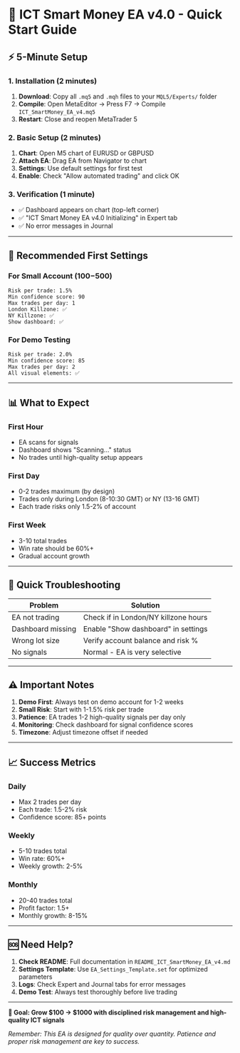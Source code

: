 # 🚀 ICT Smart Money EA v4.0 - Quick Start Guide

## ⚡ 5-Minute Setup

### 1. Installation (2 minutes)
1. **Download**: Copy all `.mq5` and `.mqh` files to your `MQL5/Experts/` folder
2. **Compile**: Open MetaEditor → Press F7 → Compile `ICT_SmartMoney_EA_v4.mq5`
3. **Restart**: Close and reopen MetaTrader 5

### 2. Basic Setup (2 minutes)
1. **Chart**: Open M5 chart of EURUSD or GBPUSD
2. **Attach EA**: Drag EA from Navigator to chart
3. **Settings**: Use default settings for first test
4. **Enable**: Check "Allow automated trading" and click OK

### 3. Verification (1 minute)
- ✅ Dashboard appears on chart (top-left corner)
- ✅ "ICT Smart Money EA v4.0 Initializing" in Expert tab
- ✅ No error messages in Journal

---

## 🎯 Recommended First Settings

### For Small Account ($100-$500)
```
Risk per trade: 1.5%
Min confidence score: 90
Max trades per day: 1
London Killzone: ✅
NY Killzone: ✅
Show dashboard: ✅
```

### For Demo Testing
```
Risk per trade: 2.0%
Min confidence score: 85
Max trades per day: 2
All visual elements: ✅
```

---

## 📊 What to Expect

### First Hour
- EA scans for signals
- Dashboard shows "Scanning..." status
- No trades until high-quality setup appears

### First Day
- 0-2 trades maximum (by design)
- Trades only during London (8-10:30 GMT) or NY (13-16 GMT)
- Each trade risks only 1.5-2% of account

### First Week
- 3-10 total trades
- Win rate should be 60%+
- Gradual account growth

---

## 🔧 Quick Troubleshooting

| Problem | Solution |
|---------|----------|
| EA not trading | Check if in London/NY killzone hours |
| Dashboard missing | Enable "Show dashboard" in settings |
| Wrong lot size | Verify account balance and risk % |
| No signals | Normal - EA is very selective |

---

## ⚠️ Important Notes

1. **Demo First**: Always test on demo account for 1-2 weeks
2. **Small Risk**: Start with 1-1.5% risk per trade
3. **Patience**: EA trades 1-2 high-quality signals per day only
4. **Monitoring**: Check dashboard for signal confidence scores
5. **Timezone**: Adjust timezone offset if needed

---

## 📈 Success Metrics

### Daily
- Max 2 trades per day
- Each trade: 1.5-2% risk
- Confidence score: 85+ points

### Weekly
- 5-10 trades total
- Win rate: 60%+
- Weekly growth: 2-5%

### Monthly
- 20-40 trades total
- Profit factor: 1.5+
- Monthly growth: 8-15%

---

## 🆘 Need Help?

1. **Check README**: Full documentation in `README_ICT_SmartMoney_EA_v4.md`
2. **Settings Template**: Use `EA_Settings_Template.set` for optimized parameters
3. **Logs**: Check Expert and Journal tabs for error messages
4. **Demo Test**: Always test thoroughly before live trading

---

**🎯 Goal: Grow $100 → $1000 with disciplined risk management and high-quality ICT signals**

*Remember: This EA is designed for quality over quantity. Patience and proper risk management are key to success.* 